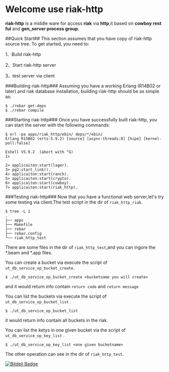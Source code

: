 # Welcome use riak-http #
**riak-http** is a middle ware for access **riak** via **http**,it based on **cowboy rest ful** and **gen_server process group**.

##Quick Start##
This section assumes that you have copy of riak-http source tree. To get started, you need to:

1、Build riak-http

2、Start riak-http server

3、test server via client

###Building riak-http###
Assuming you have a working Erlang (R14B02 or later) and riak database installation, building riak-http should be as simple as:
    
    $ ./rebar get-deps
    $ ./rebar compile
###Starting riak-http###
Once you have successfully built riak-http, you can start the server with the following commands:

    $ erl -pa apps/riak_http/ebin/ deps/*/ebin/
    Erlang R15B02 (erts-5.9.2) [source] [async-threads:0] [hipe] [kernel-poll:false]

	Eshell V5.9.2  (abort with ^G)
	1>
    
    2> applicaiton:start(lager).
    3> pg2:start_link().
    4> applicaiton:start(ranch).
    5> applicaiton:start(crypto).
    6> applicaiton:start(cowboy).
    7> applicaiton:start(riak_http).

###Testing riak-http###
Now that you have a functional web server,let's try some testing via client.The test script in the dir of `riak_http_riak`.

    $ tree -L 1
    .
	├── apps
	├── Makefile
	├── rebar
	├── rebar.config
	└── riak_http_test
There are some files in the dir of `riak_http_test`,and you can ingore the *.beam and *.app files.

You can create a bucket via execute the script of `ut_db_service_op_bucket_create`.

    $ ./ut_db_service_op_bucket_create <bucketname you will create>

and it would return info contain `return code` and `return message`

You can list the buckets via execute the script of `ut_db_service_op_bucket_list` .

    $ ./ut_db_service_op_bucket_list

it would return info contain all buckets in the riak.

You can list the ketys in one given bucket via the script of `ut_db_service_op_key_list` .

    $ ./ut_db_service_op_key_list <one given bucketname>

The other operation can see in the dir of `riak_http_test`.

[![Bitdeli Badge](https://d2weczhvl823v0.cloudfront.net/redink/riak-http/trend.png)](https://bitdeli.com/free "Bitdeli Badge")

